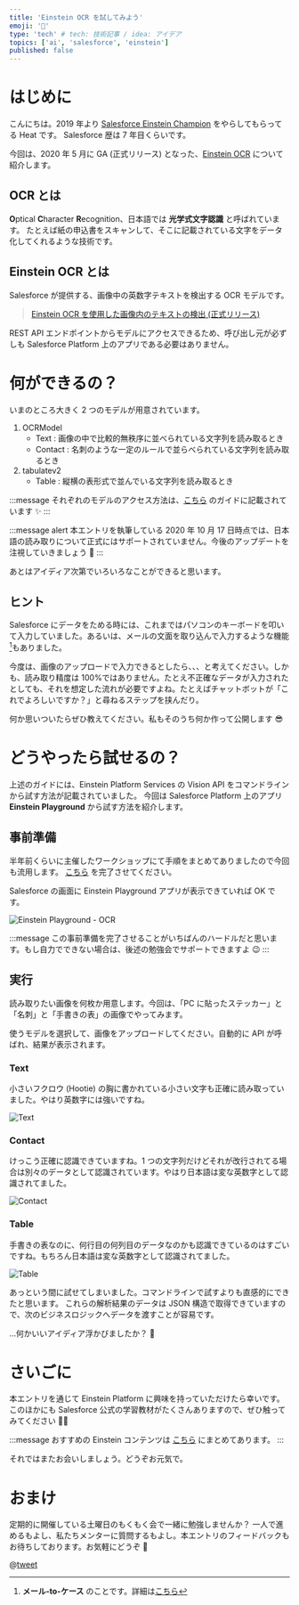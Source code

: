 ```yaml
---
title: 'Einstein OCR を試してみよう'
emoji: '🔎'
type: 'tech' # tech: 技術記事 / idea: アイデア
topics: ['ai', 'salesforce', 'einstein']
published: false
---
```


# はじめに

こんにちは。2019 年より [Salesforce Einstein Champion](https://www.salesforce.com/campaign/einstein-champions/trailblazers/#!page=1&sort=alphaSort&tags=architect_technical) をやらしてもらってる Heat です。
Salesforce 歴は 7 年目くらいです。

今回は、2020 年 5 月に GA (正式リリース) となった、[Einstein OCR](https://releasenotes.docs.salesforce.com/ja-jp/summer20/release-notes/rn_einstein_vision_ocr_ga.htm) について紹介します。

## OCR とは

**O**ptical **C**haracter **R**ecognition、日本語では **光学式文字認識** と呼ばれています。
たとえば紙の申込書をスキャンして、そこに記載されている文字をデータ化してくれるような技術です。

## Einstein OCR とは

Salesforce が提供する、画像中の英数字テキストを検出する OCR モデルです。

> [Einstein OCR を使用した画像内のテキストの検出 (正式リリース)](https://releasenotes.docs.salesforce.com/ja-jp/summer20/release-notes/rn_einstein_vision_ocr_ga.htm)

REST API エンドポイントからモデルにアクセスできるため、呼び出し元が必ずしも Salesforce Platform 上のアプリである必要はありません。

# 何ができるの？

いまのところ大きく 2 つのモデルが用意されています。

1. OCRModel
   - Text : 画像の中で比較的無秩序に並べられている文字列を読み取るとき
   - Contact : 名刺のような一定のルールで並らべられている文字列を読み取るとき
2. tabulatev2
   - Table : 縦横の表形式で並んでいる文字列を読み取るとき

:::message
それぞれのモデルのアクセス方法は、[こちら](https://metamind.readme.io/docs/what-is-einstein-ocr) のガイドに記載されています ✨
:::

:::message alert
本エントリを執筆している 2020 年 10 月 17 日時点では、日本語の読み取りについて正式にはサポートされていません。今後のアップデートを注視していきましょう 👀
:::

あとはアイディア次第でいろいろなことができると思います。

## ヒント

Salesforce にデータをためる時には、これまではパソコンのキーボードを叩いて入力していました。あるいは、メールの文面を取り込んで入力するような機能[^1]もありました。
[^1]: **メール-to-ケース** のことです。詳細は[こちら](https://trailhead.salesforce.com/ja/content/learn/modules/service_basics/service_basics_create_customer_channels)

今度は、画像のアップロードで入力できるとしたら、、、と考えてください。しかも、読み取り精度は 100%ではありません。たとえ不正確なデータが入力されたとしても、それを想定した流れが必要ですよね。たとえばチャットボットが「これでよろしいですか？」と尋ねるステップを挟んだり。

何か思いついたらぜひ教えてください。私もそのうち何か作って公開します 😎

# どうやったら試せるの？

上述のガイドには、Einstein Platform Services の Vision API をコマンドラインから試す方法が記載されていました。
今回は Salesforce Platform 上のアプリ **Einstein Playground** から試す方法を紹介します。

## 事前準備

半年前くらいに主催したワークショップにて手順をまとめてありましたので今回も流用します。
[こちら](https://github.com/takahitomiyamoto/einstein-platform-services-basic/wiki/Prerequisite) を完了させてください。

Salesforce の画面に Einstein Playground アプリが表示できていれば OK です。

![Einstein Playground - OCR](https://raw.githubusercontent.com/takahitomiyamoto/zenn-art-einstein-ocr/main/articles/einstein-playground-ocr.png)

:::message
この事前準備を完了させることがいちばんのハードルだと思います。もし自力でできない場合は、後述の勉強会でサポートできますよ 😉
:::

## 実行

読み取りたい画像を何枚か用意します。今回は、「PC に貼ったステッカー」と「名刺」と「手書きの表」の画像でやってみます。

使うモデルを選択して、画像をアップロードしてください。自動的に API が呼ばれ、結果が表示されます。

### Text

小さいフクロウ (Hootie) の胸に書かれている小さい文字も正確に読み取っていました。やはり英数字には強いですね。

![Text](https://raw.githubusercontent.com/takahitomiyamoto/zenn-art-einstein-ocr/main/articles/einstein-playground-ocr-text.png)

### Contact

けっこう正確に認識できていますね。1 つの文字列だけどそれが改行されてる場合は別々のデータとして認識されています。やはり日本語は変な英数字として認識されてました。

![Contact](https://raw.githubusercontent.com/takahitomiyamoto/zenn-art-einstein-ocr/main/articles/einstein-playground-ocr-contact.png)

### Table

手書きの表なのに、何行目の何列目のデータなのかも認識できているのはすごいですね。もちろん日本語は変な英数字として認識されてました。

![Table](https://raw.githubusercontent.com/takahitomiyamoto/zenn-art-einstein-ocr/main/articles/einstein-playground-ocr-table.png)

あっという間に試せてしまいました。コマンドラインで試すよりも直感的にできたと思います。
これらの解析結果のデータは JSON 構造で取得できていますので、次のビジネスロジックへデータを渡すことが容易です。

...何かいいアイディア浮かびましたか？ 🤔

# さいごに

本エントリを通じて Einstein Platform に興味を持っていただけたら幸いです。
このほかにも Salesforce 公式の学習教材がたくさんありますので、ぜひ触ってみてください 💪🏽

:::message
おすすめの Einstein コンテンツは [こちら](https://trailhead.salesforce.com/ja/users/takahito0508/trailmixes/road-to-einstein-champion) にまとめてあります。
:::

それではまたお会いしましょう。どうぞお元気で。

# おまけ

定期的に開催している土曜日のもくもく会で一緒に勉強しませんか？
一人で進めるもよし、私たちメンターに質問するもよし。本エントリのフィードバックもお待ちしております。お気軽にどうぞ 🌈

@[tweet](https://twitter.com/takahito0508/status/1315938589826379776)
